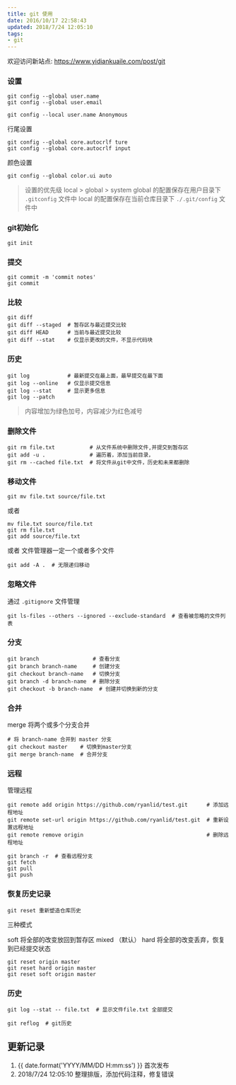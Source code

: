 ```yaml
---
title: git 使用
date: 2016/10/17 22:58:43
updated: 2018/7/24 12:05:10
tags:
- git
---
```


欢迎访问新站点: <https://www.yidiankuaile.com/post/git>
### 设置

```shell
git config --global user.name
git config --global user.email
```

```
git config --local user.name Anonymous
```

行尾设置

```shell
git config --global core.autocrlf ture
git config --global core.autocrlf input
```

颜色设置

```shell
git config --global color.ui auto
```

> 设置的优先级 local > global > system
> global 的配置保存在用户目录下 `.gitconfig` 文件中
> local 的配置保存在当前仓库目录下 `./.git/config` 文件中


### git初始化

```shell
git init
```

### 提交

```shell
git commit -m 'commit notes'
git commit
```

### 比较

```shell
git diff
git diff --staged  # 暂存区与最近提交比较
git diff HEAD      # 当前与最近提交比较
git diff --stat    # 仅显示更改的文件，不显示代码块
```

### 历史

```shell
git log            # 最新提交在最上面，最早提交在最下面
git log --online   # 仅显示提交信息
git log --stat     # 显示更多信息
git log --patch
```

> 内容增加为绿色加号，内容减少为红色减号

### 删除文件

```shell
git rm file.txt           # 从文件系统中删除文件,并提交到暂存区
git add -u .              # 遍历着，添加当前目录，
git rm --cached file.txt  # 将文件从git中文件，历史和未来都删除
```

### 移动文件

```shell
git mv file.txt source/file.txt
```

或者

```shell
mv file.txt source/file.txt
git rm file.txt
git add source/file.txt
```

或者
文件管理器一定一个或者多个文件

```shell
git add -A .  # 无限递归移动
```

### 忽略文件

通过 `.gitignore` 文件管理

```shell
git ls-files --others --ignored --exclude-standard  # 查看被忽略的文件列表
```

### 分支

```shell
git branch                 # 查看分支
git branch branch-name     # 创建分支
git checkout branch-name   # 切换分支
git branch -d branch-name  # 删除分支
git checkout -b branch-name  # 创建并切换到新的分支
```

### 合并

merge 将两个或多个分支合并

```shell
# 将 branch-name 合并到 master 分支
git checkout master    # 切换到master分支
git merge branch-name  # 合并分支
```

### 远程

管理远程

```shell
git remote add origin https://github.com/ryanlid/test.git      # 添加远程地址
git remote set-url origin https://github.com/ryanlid/test.git  # 重新设置远程地址
git remote remove origin                                       # 删除远程地址
```

```shell
git branch -r  # 查看远程分支
git fetch
git pull
git push
```

### 恢复历史记录

```shell
git reset 重新塑造仓库历史
```

三种模式

soft   将全部的改变放回到暂存区
mixed （默认）
hard   将全部的改变丢弃，恢复到已经提交状态

```shell
git reset origin master
git reset hard origin master
git reset soft origin master

```
### 历史

```shell
git log --stat -- file.txt  # 显示文件file.txt 全部提交
```

```shell
git reflog  # git历史
```

## 更新记录

1. {{ date.format('YYYY/MM/DD H:mm:ss') }} 首次发布
2. 2018/7/24 12:05:10 整理排版，添加代码注释，修复错误

